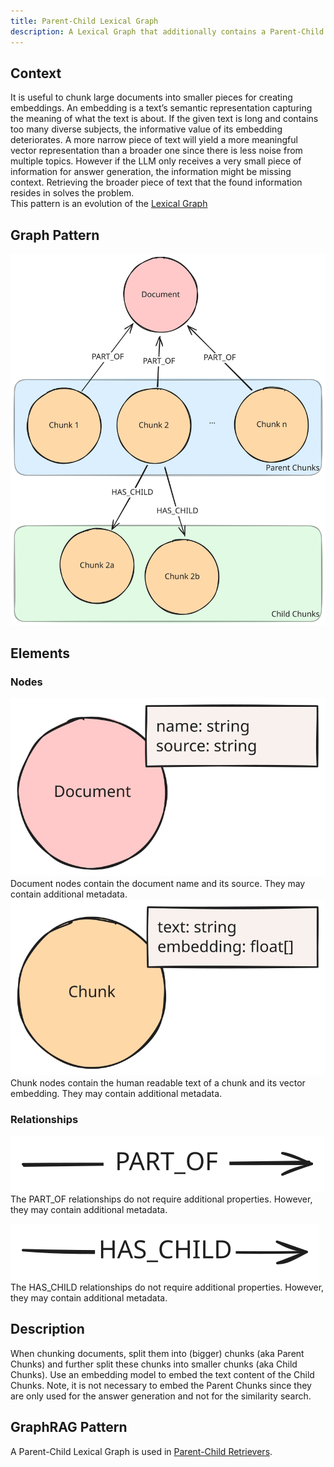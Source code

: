 ```yaml
---
title: Parent-Child Lexical Graph
description: A Lexical Graph that additionally contains a Parent-Child Structure
---
```


## Context

It is useful to chunk large documents into smaller pieces for creating embeddings. An embedding is a text’s semantic representation capturing the meaning of what the text is about. If the given text is long and contains too many diverse subjects, the informative value of its embedding deteriorates.
A more narrow piece of text will yield a more meaningful vector representation than a broader one since there is less noise from multiple topics. However if the LLM only receives a very small piece of information for answer generation, the information might be missing context. Retrieving the broader piece of text that the found information resides in solves the problem.  
This pattern is an evolution of the [Lexical Graph](/reference/knowledge-graph/lexical-graph/)

## Graph Pattern

![Graph](../../../../assets/images/knowledge-graph-lexical-graph-parent-child.svg)

## Elements

### Nodes

![Document Node](../../../../assets/images/element-document-node.svg)
Document nodes contain the document name and its source. They may contain additional metadata.
![Chunk Node](../../../../assets/images/element-chunk-node.svg)
Chunk nodes contain the human readable text of a chunk and its vector embedding. They may contain additional metadata.

### Relationships

![PART_OF Relationship](../../../../assets/images/element-part-of-relationship.svg)
The PART_OF relationships do not require additional properties. However, they may contain additional metadata.

![HAS_CHILD Relationship](../../../../assets/images/element-has-child-relationship.svg)
The HAS_CHILD relationships do not require additional properties. However, they may contain additional metadata.

## Description

When chunking documents, split them into (bigger) chunks (aka Parent Chunks) and further split these chunks into smaller chunks (aka Child Chunks). Use an embedding model to embed the text content of the Child Chunks. Note, it is not necessary to embed the Parent Chunks since they are only used for the answer generation and not for the similarity search.

## GraphRAG Pattern

A Parent-Child Lexical Graph is used in [Parent-Child Retrievers](/reference/graphrag/parent-child-retriever/).
